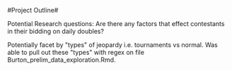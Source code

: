 #Project Outline#

Potential Research questions:
  Are there any factors that effect contestants in their bidding on daily doubles?
  
  Potentially facet by "types" of jeopardy i.e. tournaments vs normal.
    Was able to pull out these "types" with regex on file Burton_prelim_data_exploration.Rmd. 
  